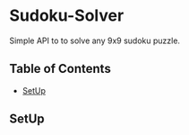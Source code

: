 # Sudoku-Solver
Simple API to to solve any 9x9 sudoku puzzle.

## Table of Contents
* [SetUp]


## SetUp




  [SetUp]: <https://github.com/JyeDoepel/Sudoku-Solver#setup>
